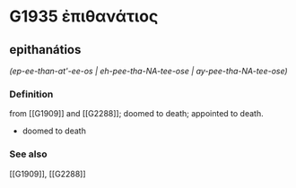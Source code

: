 # G1935 ἐπιθανάτιος

## epithanátios

_(ep-ee-than-at'-ee-os | eh-pee-tha-NA-tee-ose | ay-pee-tha-NA-tee-ose)_

### Definition

from [[G1909]] and [[G2288]]; doomed to death; appointed to death.

- doomed to death

### See also

[[G1909]], [[G2288]]

